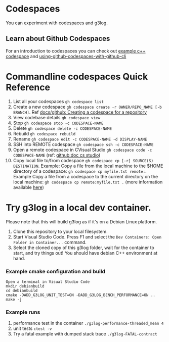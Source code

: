 # Codespaces 

You can experiment with codespaces and g3log. 

## Learn about Github Codespaces 
For an introduction to codespaces you can check out [example c++ codespace](https://github.com/microsoft/vscode-remote-try-cpp/tree/main) and [using-github-codespaces-with-github-cli](https://docs.github.com/en/codespaces/developing-in-a-codespace/using-github-codespaces-with-github-cli)


# Commandline codespaces Quick Reference 

1. List all your codespaces `gh codespace list`
2.  Create a new codespace `gh codespace create -r OWNER/REPO_NAME [-b BRANCH]`. Ref [docs/github: Creating a codespace for a repository](https://docs.github.com/en/codespaces/developing-in-a-codespace/creating-a-codespace-for-a-repository)
3. View codebase details `gh codespace view`
4. Stop `gh codespace stop -c CODESPACE-NAME`
5. Delete `gh codespace delete -c CODESPACE-NAME`
6. Rebuild `gh codespace rebuild`
7. Rename `gh codespace edit -c CODESPACE-NAME -d DISPLAY-NAME`
8. SSH into REMOTE codespace `gh codespace ssh -c CODESPACE-NAME`
9. Open a remote codespace in CVisual Studio `gh codespace code -c CODESPACE-NAME` (ref: [github:doc cs studio](https://docs.github.com/en/codespaces/developing-in-a-codespace/using-github-codespaces-in-visual-studio-code))
10. Copy local file to/from codespace `gh codespace cp [-r] SOURCE(S) DESTINATION`. Example: Copy a file from the local machine to the $HOME directory of a codespace: `gh codespace cp myfile.txt remote:`. Example Copy a file from a codespace to the current directory on the local machine: `gh codespace cp remote:myfile.txt .` (more information available [here](https://cli.github.com/manual/gh_codespace_cp))


# Try g3log in a local dev container. 

Please note that this will build g3log as if it's on a Debian Linux platform.

1. Clone this repository to your local filesystem.
2. Start Visual Studio Code. Press F1 and select the `Dev Containers: Open Folder in Container...` command.
3. Select the cloned copy of this g3log folder, wait for the container to start, and try things out! You should have debian C++ environment at hand. 

### Example cmake configuration and build
```
Open a terminal in Visual Studio Code
mkdir debianbuild
cd debianbuild
cmake -DADD_G3LOG_UNIT_TEST=ON -DADD_G3LOG_BENCH_PERFORMANCE=ON ..
make -j 
```

### Example runs
1. performance test in the container `./g3log-performance-threaded_mean 4`
2. unit tests `ctest -v`
3. Try a fatal example with dumped stack trace `./g3log-FATAL-contract`